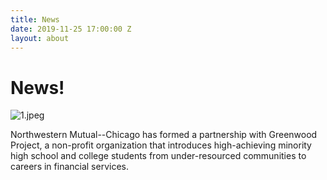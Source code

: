 ```yaml
---
title: News
date: 2019-11-25 17:00:00 Z
layout: about
---
```


# News!

![1.jpeg](/uploads/1.jpeg)

Northwestern Mutual--Chicago has formed a partnership with Greenwood Project, a non-profit organization that introduces high-achieving minority high school and college students from under-resourced communities to careers in financial services.
